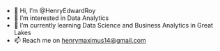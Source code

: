 - 👋 Hi, I’m @HenryEdwardRoy
- 👀 I’m interested in Data Analytics
- 🌱 I’m currently learning Data Science and Business Analytics in Great Lakes
- 📫 Reach me on henrymaximus14@gmail.com 

<!---
HenryEdwardRoy/HenryEdwardRoy is a ✨ special ✨ repository because its `README.md` (this file) appears on your GitHub profile.
You can click the Preview link to take a look at your changes.
--->
